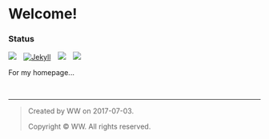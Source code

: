# Welcome!

### Status
[![](https://img.shields.io/badge/version-0.1+-green.svg)](https://nono721.github.io)&emsp;[![Jekyll](https://img.shields.io/badge/Jekyll-3.8+-brightgreen.svg)](https://jekyllrb.com)&emsp;![](https://img.shields.io/badge/Markdown-red.svg)&emsp;![](https://img.shields.io/badge/HTML-ff69b4.svg)


For my homepage...

&ensp;
<hr/>

>	Created by WW on 2017-07-03.
>
>	Copyright © WW. All rights reserved.

